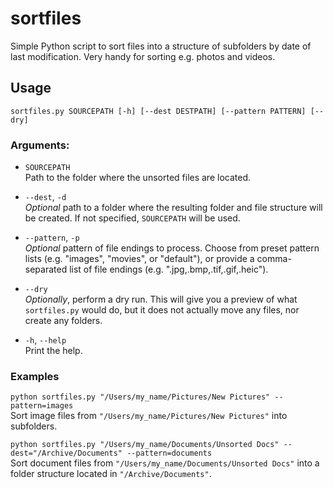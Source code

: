 # sortfiles
Simple Python script to sort files into a structure of subfolders by date of last modification. Very handy for sorting e.g. photos and videos.

## Usage
`sortfiles.py SOURCEPATH [-h] [--dest DESTPATH] [--pattern PATTERN] [--dry]`

### Arguments:
* `SOURCEPATH`  
Path to the folder where the unsorted files are located.

* `--dest`, `-d`  
_Optional_ path to a folder where the resulting folder and file structure will be created. If not specified, `SOURCEPATH` will be used.

* `--pattern`, `-p`  
_Optional_ pattern of file endings to process. Choose from preset pattern lists (e.g. "images", "movies", or "default"), or provide a comma-separated list of file endings (e.g. ".jpg,.bmp,.tif,.gif,.heic").

* `--dry`  
_Optionally_, perform a dry run. This will give you a preview of what `sortfiles.py` would do, but it does not actually move any files, nor create any folders.

* `-h`, `--help`  
Print the help.

### Examples
`python sortfiles.py "/Users/my_name/Pictures/New Pictures" --pattern=images`  
Sort image files from `"/Users/my_name/Pictures/New Pictures"` into subfolders.

`python sortfiles.py "/Users/my_name/Documents/Unsorted Docs" --dest="/Archive/Documents" --pattern=documents`  
Sort document files from `"/Users/my_name/Documents/Unsorted Docs"` into a folder structure located in `"/Archive/Documents"`.